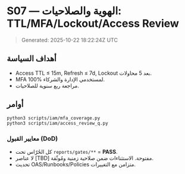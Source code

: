 # S07 — الهوية والصلاحيات: TTL/MFA/Lockout/Access Review

> Generated: 2025-10-22 18:22:24Z UTC


## أهداف السياسة
- Access TTL ≤ 15m, Refresh ≤ 7d, Lockout بعد 5 محاولات.
- MFA 100% لمستخدمي الإدارة والشركاء.
- مراجعة ربع سنوية للصلاحيات.

## أوامر
```bash
python3 scripts/iam/mfa_coverage.py
python3 scripts/iam/access_review_q.py
```

### معايير القبول (DoD)
- كل الحُرّاس تحت `reports/gates/**` = **PASS**.
- لا عناصر [TBD] مفتوحة. الاستثناءات ضمن صلاحية زمنية ومُوثّقة.
- تحديث OAS/Runbooks/Policies متزامن مع التغييرات.
